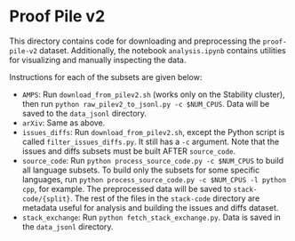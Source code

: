 # Proof Pile v2

This directory contains code for downloading and preprocessing the `proof-pile-v2` dataset. Additionally, the notebook
`analysis.ipynb` contains utilities for visualizing and manually inspecting the data. 

Instructions for each of the subsets are given below: 
- `AMPS`: Run `download_from_pilev2.sh` (works only on the Stability cluster), then run `python raw_pilev2_to_jsonl.py
  -c $NUM_CPUS`. Data will be saved to the `data_jsonl` directory. 
- `arXiv`: Same as above. 
- `issues_diffs`: Run `download_from_pilev2.sh`, except the Python script is called `filter_issues_diffs.py`. It still
  has a `-c` argument. Note that the issues and diffs subsets must be built AFTER `source_code`.
- `source_code`: Run `python process_source_code.py -c $NUM_CPUS` to build all language subsets. To build only the
  subsets for some specific languages, run `python process_source_code.py -c $NUM_CPUS -l python cpp`, for example. The
  preprocessed data will be saved to `stack-code/{split}`. The rest of the files in the `stack-code` directory are
  metadata useful for analysis and building the issues and diffs dataset. 
- `stack_exchange`: Run `python fetch_stack_exchange.py`. Data is saved in the `data_jsonl` directory.
